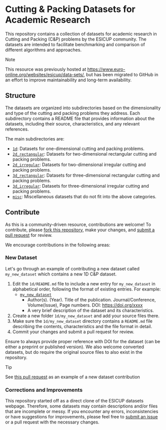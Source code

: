 #  Cutting & Packing Datasets for Academic Research
This repository contains a collection of datasets for academic research in Cutting and Packing (C&P) problems by the ESICUP community.
The datasets are intended to facilitate benchmarking and comparison of different algorithms and approaches.

> [!NOTE]
> This resource was previously hosted at https://www.euro-online.org/websites/esicup/data-sets/, but has been migrated to GitHub in an effort to improve maintainability and long-term availability.

## Structure

The datasets are organized into subdirectories based on the dimensionality and type of the cutting and packing problems they address. 
Each subdirectory contains a README file that provides information about the datasets, including their source, characteristics, and any relevant references.


The main subdirectories are:
- [`1d`](1d): Datasets for one-dimensional cutting and packing problems.
- [`2d_rectangular`](2d_rectangular): Datasets for two-dimensional rectangular cutting and packing problems.
- [`2d_irregular`](2d_irregular): Datasets for two-dimensional irregular cutting and packing problems.
- [`3d_rectangular`](3d_rectangular): Datasets for three-dimensional rectangular cutting and packing problems.
- [`3d_irregular`](3d_irregular): Datasets for three-dimensional irregular cutting and packing problems.
- [`misc`](misc): Miscellaneous datasets that do not fit into the above categories.


## Contribute

As this is a community-driven resource, contributions are welcome!
To contribute, please [fork this repository](https://docs.github.com/en/pull-requests/collaborating-with-pull-requests/working-with-forks/fork-a-repo), make your changes, and [submit a pull request](https://docs.github.com/en/pull-requests/collaborating-with-pull-requests/proposing-changes-to-your-work-with-pull-requests/creating-a-pull-request-from-a-fork) for review.

We encourage contributions in the following areas:

### New Dataset

Let's go through an example of contributing a new dataset called `my_new_dataset` which contains a new 1D C&P dataset.
1. Edit the `1d/README.md` file to include a new entry for `my_new_dataset` in alphabetical order, following the format of existing entries. For example:
    - [`my_new_dataset`](my_new_dataset)
        - Author(s). (Year). Title of the publication. Journal/Conference, Volume(Issue), Page numbers. DOI: https://doi.org/xxxx
        - A very brief description of the dataset and its characteristics.
1. Create a new folder `1d/my_new_dataset` and add your source files there.
1. Make sure the `1d/my_new_dataset` directory contains a `README.md` file describing the contents, characteristics and the file format in detail.
1. Commit your changes and submit a pull request for review.

Ensure to always provide proper reference with DOI for the dataset (can be either a preprint or published version).
We also welcome converted datasets, but do require the original source files to also exist in the repository.

> [!TIP]
> See [this pull request](https://github.com/ESICUP/datasets/pull/3) as an example of a new dataset contribution

### Corrections and Improvements

This repository started off as a direct clone of the ESICUP datasets webpage.
Therefore, some datasets may contain descriptions and/or files that are incomplete or messy.
If you encounter any errors, inconsistencies or have suggestions for improvements, please feel free to [submit an issue](https://docs.github.com/en/issues/tracking-your-work-with-issues/about-issues) or a pull request with the necessary changes.
